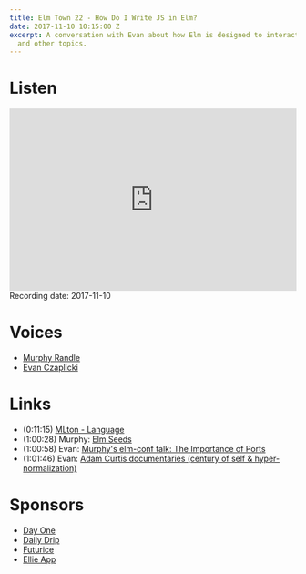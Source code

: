 ```yaml
---
title: Elm Town 22 - How Do I Write JS in Elm?
date: 2017-11-10 10:15:00 Z
excerpt: A conversation with Evan about how Elm is designed to interact with Javascript,
  and other topics.
---
```


# Listen
<iframe src="https://cast.rocks/player/6039/Elm-Town-22---How-Do-I-Write-JavaScript-in-Elm.mp3?episodeTitle=Elm%20Town%2022%20-%20How%20Do%20I%20Write%20Javascript%20in%20Elm%3F&podcastTitle=Elm%20Town&episodeDate=November%2021st%2C%202017&imageURL=https%3A%2F%2Fcast.rocks%2Fhosting%2F6039%2Ffeeds%2F8YSE5.jpg&itunesLink=https%3A%2F%2Fitunes.apple.com%2Fus%2Fpodcast%2Felm-town%2Fid1158047037%3Fmt%3D2" style="border: none; min-height: 265px; max-height: 320px; max-width: 558px; min-width: 270px; width: 100%; height: 100%;" scrollbars="no"></iframe>
Recording date: 2017-11-10

# Voices
- [Murphy Randle](https://twitter.com/splodingsocks)
- [Evan Czaplicki](https://twitter.com/czaplic)


# Links
- (0:11:15) [MLton - Language](http://mlton.org/)
- (1:00:28) Murphy: [Elm Seeds](https://elmseeds.thaterikperson.com/)
- (1:00:58) Evan: [Murphy's elm-conf talk: The Importance of Ports](https://www.youtube.com/watch?v=P3pL85n9_5s)
- (1:01:46) Evan: [Adam Curtis documentaries (century of self & hyper-normalization)](https://en.wikipedia.org/wiki/Adam_Curtis)


# Sponsors
- [Day One](https://dayoneapp.com)
- [Daily Drip](https://www.dailydrip.com/)
- [Futurice](http://futurice.com/)
- [Ellie App](https://ellie-app.com/new)
